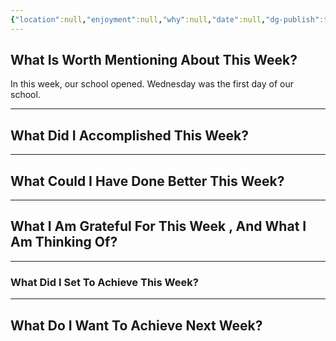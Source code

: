 ```yaml
---
{"location":null,"enjoyment":null,"why":null,"date":null,"dg-publish":true,"dg-home":null,"tags":["weeklyreviews"],"aliases":null,"permalink":"/notes/07-journals-calender/weekly-notes/2025-w10/","dgPassFrontmatter":true,"updated":"2025-03-20T08:31:27.606+05:30"}
---
```



## What Is Worth Mentioning About This Week?

In this week, our school opened. Wednesday was the first day of our school.

---

## What Did I Accomplished This Week?



---

## What Could I Have Done Better This Week?



---

## What I Am Grateful For This Week , And What I Am Thinking Of?



---

### What Did I Set To Achieve This Week?



---

## What Do I Want To Achieve Next Week?